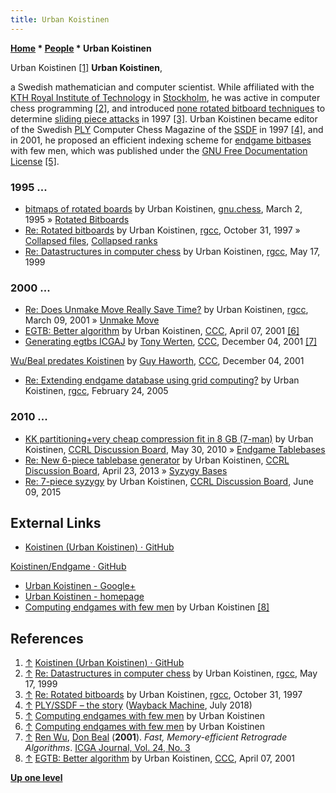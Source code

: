 ```yaml
---
title: Urban Koistinen
---
```

**[Home](Home "Home") \* [People](People "People") \* Urban Koistinen**



 [](https://github.com/Koistinen) Urban Koistinen <a id="cite-note-1" href="#cite-ref-1">[1]</a> 
**Urban Koistinen**,  

a Swedish mathematician and computer scientist. While affiliated with the [KTH Royal Institute of Technology](https://en.wikipedia.org/wiki/KTH_Royal_Institute_of_Technology) in [Stockholm](https://en.wikipedia.org/wiki/Stockholm), he was active in computer chess programming <a id="cite-note-2" href="#cite-ref-2">[2]</a>, and introduced [none rotated bitboard techniques](Occupancy_of_any_Line#CollapsedFiles "Occupancy of any Line") to determine [sliding piece attacks](Sliding_Piece_Attacks "Sliding Piece Attacks") in 1997 <a id="cite-note-3" href="#cite-ref-3">[3]</a>. Urban Koistinen became editor of the Swedish [PLY](PLY_(Magazine) "PLY (Magazine)") Computer Chess Magazine of the [SSDF](SSDF "SSDF") in 1997 <a id="cite-note-4" href="#cite-ref-4">[4]</a>, and in 2001, he proposed an efficient indexing scheme for [endgame bitbases](Endgame_Bitbases "Endgame Bitbases") with few men, which was published under the [GNU Free Documentation License](https://en.wikipedia.org/wiki/GNU_Free_Documentation_License) <a id="cite-note-5" href="#cite-ref-5">[5]</a>. 



### 1995 ...


* [bitmaps of rotated boards](https://groups.google.com/d/msg/gnu.chess/lSsvkY3St7s/wZ-3sG9rNmcJ) by Urban Koistinen, [gnu.chess](GNU_Chess#NewsGroup "GNU Chess"), March 2, 1995 » [Rotated Bitboards](Rotated_Bitboards "Rotated Bitboards")
* [Re: Rotated bitboards](https://groups.google.com/d/msg/rec.games.chess.computer/YvFagyuVogw/2vNJw_qT8IYJ) by Urban Koistinen, [rgcc](Computer_Chess_Forums "Computer Chess Forums"), October 31, 1997 » [Collapsed files](Occupancy_of_any_Line#CollapsedFiles "Occupancy of any Line"), [Collapsed ranks](Occupancy_of_any_Line#CollapsedRanks "Occupancy of any Line")
* [Re: Datastructures in computer chess](https://groups.google.com/d/msg/rec.games.chess.computer/L_roj2Mawg0/1lidUNmd3dsJ) by Urban Koistinen, [rgcc](Computer_Chess_Forums "Computer Chess Forums"), May 17, 1999


### 2000 ...


* [Re: Does Unmake Move Really Save Time?](https://groups.google.com/d/msg/rec.games.chess.computer/ZPlTuUrjErw/O8NMrDpcqiMJ) by Urban Koistinen, [rgcc](Computer_Chess_Forums "Computer Chess Forums"), March 09, 2001 » [Unmake Move](Unmake_Move "Unmake Move")
* [EGTB: Better algorithm](https://www.stmintz.com/ccc/index.php?id=162252) by Urban Koistinen, [CCC](CCC "CCC"), April 07, 2001 <a id="cite-note-6" href="#cite-ref-6">[6]</a>
* [Generating egtbs ICGAJ](https://www.stmintz.com/ccc/index.php?id=200335) by [Tony Werten](Tony_van_Roon-Werten "Tony van Roon-Werten"), [CCC](CCC "CCC"), December 04, 2001 <a id="cite-note-7" href="#cite-ref-7">[7]</a>


 [Wu/Beal predates Koistinen](https://www.stmintz.com/ccc/index.php?id=200376) by [Guy Haworth](Guy_Haworth "Guy Haworth"), [CCC](CCC "CCC"), December 04, 2001 
* [Re: Extending endgame database using grid computing?](https://groups.google.com/d/msg/rec.games.chess.computer/lXIoGtvZ9b4/6zSqwV5iZCsJ) by Urban Koistinen, [rgcc](Computer_Chess_Forums "Computer Chess Forums"), February 24, 2005


### 2010 ...


* [KK partitioning+very cheap compression fit in 8 GB (7-man)](http://kirill-kryukov.com/chess/discussion-board/viewtopic.php?f=6&t=5163) by Urban Koistinen, [CCRL Discussion Board](Computer_Chess_Forums "Computer Chess Forums"), May 30, 2010 » [Endgame Tablebases](Endgame_Tablebases "Endgame Tablebases")
* [Re: New 6-piece tablebase generator](http://kirill-kryukov.com/chess/discussion-board/viewtopic.php?f=6&t=6971&start=11) by Urban Koistinen, [CCRL Discussion Board](Computer_Chess_Forums "Computer Chess Forums"), April 23, 2013 » [Syzygy Bases](Syzygy_Bases "Syzygy Bases")
* [Re: 7-piece syzygy](http://kirill-kryukov.com/chess/discussion-board/viewtopic.php?f=6&t=7618&start=4) by Urban Koistinen, [CCRL Discussion Board](Computer_Chess_Forums "Computer Chess Forums"), June 09, 2015


## External Links


* [Koistinen (Urban Koistinen) · GitHub](https://github.com/Koistinen)


 [Koistinen/Endgame · GitHub](https://github.com/Koistinen/Endgame)
* [Urban Koistinen - Google+](https://plus.google.com/116399237537276351098)
* [Urban Koistinen - homepage](http://teo.se/)
* [Computing endgames with few men](http://www.abc.se/~m10051/eg.txt) by Urban Koistinen <a id="cite-note-8" href="#cite-ref-8">[8]</a>


## References


1. <a id="cite-ref-1" href="#cite-note-1">↑</a> [Koistinen (Urban Koistinen) · GitHub](https://github.com/Koistinen)
2. <a id="cite-ref-2" href="#cite-note-2">↑</a> [Re: Datastructures in computer chess](https://groups.google.com/d/msg/rec.games.chess.computer/L_roj2Mawg0/1lidUNmd3dsJ) by Urban Koistinen, [rgcc](Computer_Chess_Forums "Computer Chess Forums"), May 17, 1999
3. <a id="cite-ref-3" href="#cite-note-3">↑</a> [Re: Rotated bitboards](https://groups.google.com/d/msg/rec.games.chess.computer/YvFagyuVogw/2vNJw_qT8IYJ) by Urban Koistinen, [rgcc](Computer_Chess_Forums "Computer Chess Forums"), October 31, 1997
4. <a id="cite-ref-4" href="#cite-note-4">↑</a> [PLY/SSDF – the story](https://web.archive.org/web/20180713223218/http://privat.bahnhof.se/wb432434/historik.htm) ([Wayback Machine](https://en.wikipedia.org/wiki/Wayback_Machine), July 2018)
5. <a id="cite-ref-5" href="#cite-note-5">↑</a> [Computing endgames with few men](http://www.abc.se/~m10051/eg.txt) by Urban Koistinen
6. <a id="cite-ref-6" href="#cite-note-6">↑</a> [Computing endgames with few men](http://www.abc.se/~m10051/eg.txt) by Urban Koistinen
7. <a id="cite-ref-7" href="#cite-note-7">↑</a> [Ren Wu](Ren_Wu "Ren Wu"), [Don Beal](Don_Beal "Don Beal") (**2001**). *Fast, Memory-efficient Retrograde Algorithms*. [ICGA Journal, Vol. 24, No. 3](ICGA_Journal#24_3 "ICGA Journal")
8. <a id="cite-ref-8" href="#cite-note-8">↑</a>  [EGTB: Better algorithm](https://www.stmintz.com/ccc/index.php?id=162252) by Urban Koistinen, [CCC](CCC "CCC"), April 07, 2001

**[Up one level](People "People")**







 
